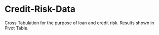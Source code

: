# Credit-Risk-Data
Cross Tabulation for the purpose of loan and credit risk. Results shown in Pivot Table.
